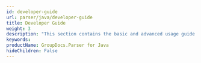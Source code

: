 ```yaml
---
id: developer-guide
url: parser/java/developer-guide
title: Developer Guide
weight: 3
description: "This section contains the basic and advanced usage guide for programmers"
keywords: 
productName: GroupDocs.Parser for Java
hideChildren: False
---
```

